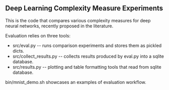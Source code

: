 ## Deep Learning Complexity Measure Experiments

This is the code that compares various complexity measures for deep neural
networks, recently proposed in the literature.

Evaluation relies on three tools:
* src/eval.py -- runs comparison experiments and stores them as pickled dicts.
* src/collect_results.py -- collects results produced by eval.py into a
  sqlite database.
* src/results.py -- plotting and table formatting tools that read from
  sqlite database.

bin/mnist_demo.sh showcases an examples of evaluation workflow.

